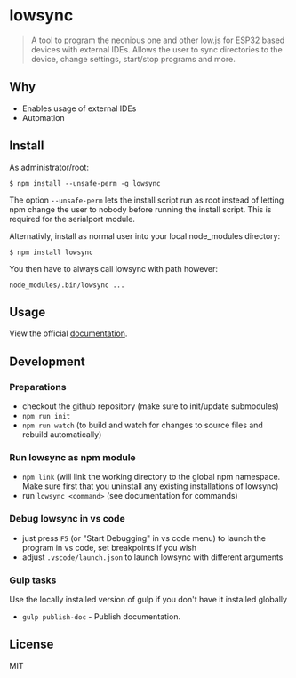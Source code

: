 # lowsync

>  A tool to program the neonious one and other low.js for ESP32 based devices with external IDEs. Allows the user to sync directories to the device, change settings, start/stop programs and more.

## Why

- Enables usage of external IDEs
- Automation

## Install

As administrator/root:

```
$ npm install --unsafe-perm -g lowsync
```

The option `--unsafe-perm` lets the install script run as root instead of letting npm change the user to nobody before running the install script. This is required for the serialport module.

Alternativly, install as normal user into your local node_modules directory:

```
$ npm install lowsync
```

You then have to always call lowsync with path however:

```
node_modules/.bin/lowsync ...
```

## Usage

View the official [documentation](https://www.lowjs.org/lowsync-doc/index.html).

## Development

### Preparations

- checkout the github repository (make sure to init/update submodules)
- `npm run init`
- `npm run watch` (to build and watch for changes to source files and rebuild automatically)

### Run lowsync as npm module

- `npm link` (will link the working directory to the global npm namespace. Make sure first that you uninstall any existing installations of lowsync)
- run `lowsync <command>` (see documentation for commands)

### Debug lowsync in vs code

- just press `F5` (or "Start Debugging" in vs code menu) to launch the program in vs code, set breakpoints if you wish
- adjust `.vscode/launch.json` to launch lowsync with different arguments

### Gulp tasks

Use the locally installed version of gulp if you don't have it installed globally

- `gulp publish-doc` - Publish documentation.

## License

MIT
